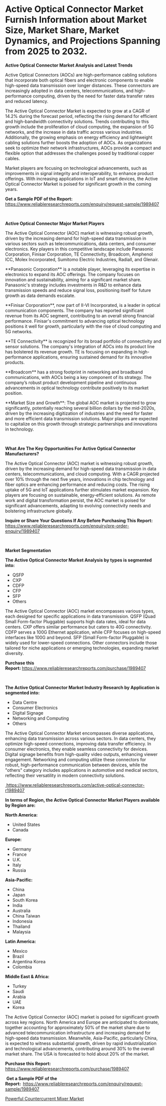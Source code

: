 <p><h1>Active Optical Connector Market Furnish Information about Market Size, Market Share, Market Dynamics, and Projections Spanning from 2025 to 2032.</h1></p><p><strong>Active Optical Connector Market Analysis and Latest Trends</strong></p>
<p><p>Active Optical Connectors (AOCs) are high-performance cabling solutions that incorporate both optical fibers and electronic components to enable high-speed data transmission over longer distances. These connectors are increasingly adopted in data centers, telecommunications, and high-performance computing, driven by the need for faster data transfer rates and reduced latency.</p><p>The Active Optical Connector Market is expected to grow at a CAGR of 14.2% during the forecast period, reflecting the rising demand for efficient and high-bandwidth connectivity solutions. Trends contributing to this growth include the proliferation of cloud computing, the expansion of 5G networks, and the increase in data traffic across various industries. Additionally, the growing emphasis on energy efficiency and lightweight cabling solutions further boosts the adoption of AOCs. As organizations seek to optimize their network infrastructures, AOCs provide a compact and flexible option that addresses the challenges posed by traditional copper cables.</p><p>Market players are focusing on technological advancements, such as improvements in signal integrity and interoperability, to enhance product offerings. With increasing applications in IoT and smart devices, the Active Optical Connector Market is poised for significant growth in the coming years.</p></p>
<p><strong>Get a Sample PDF of the Report:&nbsp;</strong> <a href="https://www.reliableresearchreports.com/enquiry/request-sample/1989407?utm_campaign=2756&utm_medium=2&utm_source=Github&utm_content=ia&utm_term=28022025&utm_id=active-optical-connector">https://www.reliableresearchreports.com/enquiry/request-sample/1989407</a></p>
<p>&nbsp;</p>
<p><strong>Active Optical Connector Major Market Players</strong></p>
<p><p>The Active Optical Connector (AOC) market is witnessing robust growth, driven by the increasing demand for high-speed data transmission in various sectors such as telecommunications, data centers, and consumer electronics. Key players in this competitive landscape include Panasonic Corporation, Finisar Corporation, TE Connectivity, Broadcom, Amphenol ICC, Molex Incorporated, Sumitomo Electric Industries, Radiall, and Glenair.</p><p>**Panasonic Corporation** is a notable player, leveraging its expertise in electronics to expand its AOC offerings. The company focuses on innovation and sustainability, aiming for a significant market share. Panasonic's strategy includes investments in R&D to enhance data transmission speeds and reduce signal loss, positioning itself for future growth as data demands escalate.</p><p>**Finisar Corporation**, now part of II-VI Incorporated, is a leader in optical communication components. The company has reported significant revenue from its AOC segment, contributing to an overall strong financial performance. Finisar's commitment to advancing optical technology positions it well for growth, particularly with the rise of cloud computing and 5G networks.</p><p>**TE Connectivity** is recognized for its broad portfolio of connectivity and sensor solutions. The company's integration of AOCs into its product line has bolstered its revenue growth. TE is focusing on expanding in high-performance applications, ensuring sustained demand for its innovative products.</p><p>**Broadcom** has a strong footprint in networking and broadband communications, with AOCs being a key component of its strategy. The company’s robust product development pipeline and continuous advancements in optical technology contribute positively to its market position.</p><p>**Market Size and Growth**: The global AOC market is projected to grow significantly, potentially reaching several billion dollars by the mid-2020s, driven by the increasing digitization of industries and the need for faster and more efficient data transmission solutions. Major players are expected to capitalize on this growth through strategic partnerships and innovations in technology.</p></p>
<p>&nbsp;</p>
<p><strong>What Are The Key Opportunities For Active Optical Connector Manufacturers?</strong></p>
<p><p>The Active Optical Connector (AOC) market is witnessing robust growth, driven by the increasing demand for high-speed data transmission in data centers, telecommunications, and cloud computing. With a CAGR projected over 10% through the next five years, innovations in chip technology and fiber optics are enhancing performance and reducing costs. The rising uptake of 5G and IoT applications further stimulates market expansion. Key players are focusing on sustainable, energy-efficient solutions. As remote work and digital transformation persist, the AOC market is poised for significant advancements, adapting to evolving connectivity needs and bolstering infrastructure globally.</p></p>
<p><strong>Inquire or Share Your Questions If Any Before Purchasing This Report:</strong> <a href="https://www.reliableresearchreports.com/enquiry/pre-order-enquiry/1989407?utm_campaign=2756&utm_medium=2&utm_source=Github&utm_content=ia&utm_term=28022025&utm_id=active-optical-connector">https://www.reliableresearchreports.com/enquiry/pre-order-enquiry/1989407</a></p>
<p>&nbsp;</p>
<p><strong>Market Segmentation</strong></p>
<p><strong>The Active Optical Connector Market Analysis by types is segmented into:</strong></p>
<p><ul><li>QSFP</li><li>CXP</li><li>CDFP</li><li>CFP</li><li>SFP</li><li>Others</li></ul></p>
<p><p>The Active Optical Connector (AOC) market encompasses various types, each designed for specific applications in data transmission. QSFP (Quad Small Form-factor Pluggable) supports high data rates, ideal for data centers. CXP offers similar performance but caters to 40G connectivity. CDFP serves a 100G Ethernet application, while CFP focuses on high-speed interfaces like 100G and beyond. SFP (Small Form-factor Pluggable) is widely used for lower-speed connections. Other connectors include those tailored for niche applications or emerging technologies, expanding market diversity.</p></p>
<p><strong>Purchase this Report:&nbsp;</strong><a href="https://www.reliableresearchreports.com/purchase/1989407?utm_campaign=2756&utm_medium=2&utm_source=Github&utm_content=ia&utm_term=28022025&utm_id=active-optical-connector">https://www.reliableresearchreports.com/purchase/1989407</a></p>
<p>&nbsp;</p>
<p><strong>The Active Optical Connector Market Industry Research by Application is segmented into:</strong></p>
<p><ul><li>Data Centre</li><li>Consumer Electronics</li><li>Digital Signage</li><li>Networking and Computing</li><li>Others</li></ul></p>
<p><p>The Active Optical Connector Market encompasses diverse applications, enhancing data transmission across various sectors. In data centers, they optimize high-speed connections, improving data transfer efficiency. In consumer electronics, they enable seamless connectivity for devices. Digital signage benefits from high-quality video outputs, enhancing viewer engagement. Networking and computing utilize these connectors for robust, high-performance communication between devices, while the "others" category includes applications in automotive and medical sectors, reflecting their versatility in modern connectivity solutions.</p></p>
<p><a href="https://www.reliableresearchreports.com/active-optical-connector-r1989407?utm_campaign=2756&utm_medium=2&utm_source=Github&utm_content=ia&utm_term=28022025&utm_id=active-optical-connector">&nbsp;https://www.reliableresearchreports.com/active-optical-connector-r1989407</a></p>
<p><strong>In terms of Region, the Active Optical Connector Market Players available by Region are:</strong></p>
<p>
    <p> <strong> North America: </strong>
        <ul>
            <li>United States</li>
            <li>Canada</li>
        </ul>
        </p> 
    <p> <strong> Europe: </strong>
        <ul>
            <li>Germany</li>
            <li>France</li>
            <li>U.K.</li>
            <li>Italy</li>
            <li>Russia</li>
        </ul>
        </p> 
    <p> <strong> Asia-Pacific: </strong>
        <ul>
            <li>China</li>
            <li>Japan</li>
            <li>South Korea</li>
            <li>India</li>
            <li>Australia</li>
            <li>China Taiwan</li>
            <li>Indonesia</li>
            <li>Thailand</li>
            <li>Malaysia</li>
        </ul>
        </p> 
    <p> <strong> Latin America: </strong>
        <ul>
            <li>Mexico</li>
            <li>Brazil</li>
            <li>Argentina Korea</li>
            <li>Colombia</li>
        </ul>
        </p> 
    <p> <strong> Middle East & Africa: </strong>
        <ul>
            <li>Turkey</li>
            <li>Saudi</li>
            <li>Arabia</li>
            <li>UAE</li>
            <li>Korea</li>
        </ul>
    </p>
    </p>
<p><p>The Active Optical Connector (AOC) market is poised for significant growth across key regions. North America and Europe are anticipated to dominate, together accounting for approximately 50% of the market share due to advanced telecommunication infrastructure and increasing demand for high-speed data transmission. Meanwhile, Asia-Pacific, particularly China, is expected to witness substantial growth, driven by rapid industrialization and technological advancements, contributing around 30% to the overall market share. The USA is forecasted to hold about 20% of the market.</p></p>
<p><strong>Purchase this Report: </strong><a href="https://www.reliableresearchreports.com/purchase/1989407?utm_campaign=2756&utm_medium=2&utm_source=Github&utm_content=ia&utm_term=28022025&utm_id=active-optical-connector">https://www.reliableresearchreports.com/purchase/1989407</a></p>
<p>&nbsp;<strong>Get a Sample PDF of the Report:&nbsp;&nbsp;</strong><a href="https://www.reliableresearchreports.com/enquiry/request-sample/1989407?utm_campaign=2756&utm_medium=2&utm_source=Github&utm_content=ia&utm_term=28022025&utm_id=active-optical-connector">https://www.reliableresearchreports.com/enquiry/request-sample/1989407</a></p>
<p><strong></strong></p>
<p><p><a href="https://github.com/sutrejaron/Market-Research-Report-List-1/blob/main/powerful-countercurrent-mixer-market.md?utm_campaign=2756&utm_medium=2&utm_source=Github&utm_content=ia&utm_term=28022025&utm_id=active-optical-connector">Powerful Countercurrent Mixer Market</a></p></p>